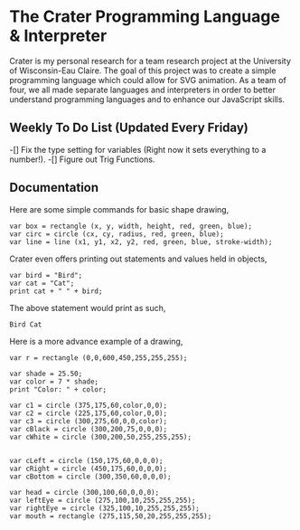 # The Crater Programming Language & Interpreter
Crater is my personal research for a team research project at the University of Wisconsin-Eau Claire. The goal of this project was to create a simple programming language which could allow for SVG animation. As a team of four, we all made separate languages and interpreters in order to better understand programming languages and to enhance our JavaScript skills.

## Weekly To Do List (Updated Every Friday)
-[] Fix the type setting for variables (Right now it sets everything to a number!).
-[] Figure out Trig Functions.

## Documentation
Here are some simple commands for basic shape drawing,
```
var box = rectangle (x, y, width, height, red, green, blue);
var circ = circle (cx, cy, radius, red, green, blue);
var line = line (x1, y1, x2, y2, red, green, blue, stroke-width);
```

Crater even offers printing out statements and values held in objects,
```
var bird = "Bird";
var cat = "Cat";
print cat + " " + bird;
```
The above statement would print as such,
```
Bird Cat
```

Here is a more advance example of a drawing,
```
var r = rectangle (0,0,600,450,255,255,255);

var shade = 25.50;
var color = 7 * shade;
print "Color: " + color;

var c1 = circle (375,175,60,color,0,0);
var c2 = circle (225,175,60,color,0,0);
var c3 = circle (300,275,60,0,0,color);
var cBlack = circle (300,200,75,0,0,0);
var cWhite = circle (300,200,50,255,255,255);


var cLeft = circle (150,175,60,0,0,0);
var cRight = circle (450,175,60,0,0,0);
var cBottom = circle (300,350,60,0,0,0);

var head = circle (300,100,60,0,0,0);
var leftEye = circle (275,100,10,255,255,255);
var rightEye = circle (325,100,10,255,255,255);
var mouth = rectangle (275,115,50,20,255,255,255);
```
